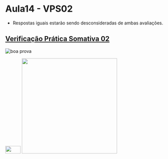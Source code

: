 # Aula14 - VPS02

- Respostas iguais estarão sendo desconsideradas de ambas avaliações.

## [Verificação Prática Somativa 02](https://forms.gle/JcGZZJqcXtbafWpdA)

 
![boa prova](https://github.com/Lucaspaiva00/julia_calhau-2024/assets/156427878/7d5ec982-3d85-43f7-bcf0-12cae2d5ca85)

<img src="https://github.com/favicon.ico" height="24" width="48">
<img src="https://github.com/Lucaspaiva00/julia_calhau-2024/assets/156427878/5f531a2b-2c9d-42c3-ace6-24208e0c71bb" height="300" width="300">
